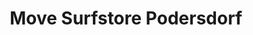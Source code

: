 ---
title: "Move Surfstore Podersdorf"
url: /podersdorf-am-see/move-surfstore-podersdorf/
shop: Sport
---